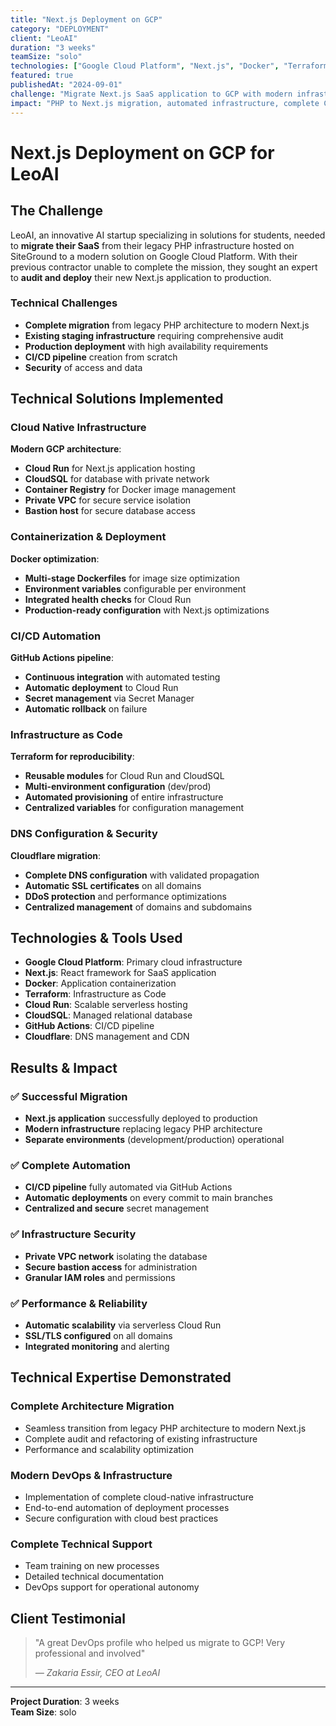 ```yaml
---
title: "Next.js Deployment on GCP"
category: "DEPLOYMENT"
client: "LeoAI"
duration: "3 weeks"
teamSize: "solo"
technologies: ["Google Cloud Platform", "Next.js", "Docker", "Terraform", "Cloud Run", "CloudSQL", "GitHub Actions", "Cloudflare"]
featured: true
publishedAt: "2024-09-01"
challenge: "Migrate Next.js SaaS application to GCP with modern infrastructure"
impact: "PHP to Next.js migration, automated infrastructure, complete CI/CD"
---
```


# Next.js Deployment on GCP for LeoAI

## The Challenge

LeoAI, an innovative AI startup specializing in solutions for students, needed to **migrate their SaaS** from their legacy PHP infrastructure hosted on SiteGround to a modern solution on Google Cloud Platform. With their previous contractor unable to complete the mission, they sought an expert to **audit and deploy** their new Next.js application to production.

### Technical Challenges

- **Complete migration** from legacy PHP architecture to modern Next.js
- **Existing staging infrastructure** requiring comprehensive audit
- **Production deployment** with high availability requirements
- **CI/CD pipeline** creation from scratch
- **Security** of access and data

## Technical Solutions Implemented

### Cloud Native Infrastructure

**Modern GCP architecture**:
- **Cloud Run** for Next.js application hosting
- **CloudSQL** for database with private network
- **Container Registry** for Docker image management
- **Private VPC** for secure service isolation
- **Bastion host** for secure database access

### Containerization & Deployment

**Docker optimization**:
- **Multi-stage Dockerfiles** for image size optimization
- **Environment variables** configurable per environment
- **Integrated health checks** for Cloud Run
- **Production-ready configuration** with Next.js optimizations

### CI/CD Automation

**GitHub Actions pipeline**:
- **Continuous integration** with automated testing
- **Automatic deployment** to Cloud Run
- **Secret management** via Secret Manager
- **Automatic rollback** on failure

### Infrastructure as Code

**Terraform for reproducibility**:
- **Reusable modules** for Cloud Run and CloudSQL
- **Multi-environment configuration** (dev/prod)
- **Automated provisioning** of entire infrastructure
- **Centralized variables** for configuration management

### DNS Configuration & Security

**Cloudflare migration**:
- **Complete DNS configuration** with validated propagation
- **Automatic SSL certificates** on all domains
- **DDoS protection** and performance optimizations
- **Centralized management** of domains and subdomains

## Technologies & Tools Used

- **Google Cloud Platform**: Primary cloud infrastructure
- **Next.js**: React framework for SaaS application
- **Docker**: Application containerization
- **Terraform**: Infrastructure as Code
- **Cloud Run**: Scalable serverless hosting
- **CloudSQL**: Managed relational database
- **GitHub Actions**: CI/CD pipeline
- **Cloudflare**: DNS management and CDN

## Results & Impact

### ✅ **Successful Migration**
- **Next.js application** successfully deployed to production
- **Modern infrastructure** replacing legacy PHP architecture
- **Separate environments** (development/production) operational

### ✅ **Complete Automation**
- **CI/CD pipeline** fully automated via GitHub Actions
- **Automatic deployments** on every commit to main branches
- **Centralized and secure** secret management

### ✅ **Infrastructure Security**
- **Private VPC network** isolating the database
- **Secure bastion access** for administration
- **Granular IAM roles** and permissions

### ✅ **Performance & Reliability**
- **Automatic scalability** via serverless Cloud Run
- **SSL/TLS configured** on all domains
- **Integrated monitoring** and alerting

## Technical Expertise Demonstrated

### **Complete Architecture Migration**
- Seamless transition from legacy PHP architecture to modern Next.js
- Complete audit and refactoring of existing infrastructure
- Performance and scalability optimization

### **Modern DevOps & Infrastructure**
- Implementation of complete cloud-native infrastructure
- End-to-end automation of deployment processes
- Secure configuration with cloud best practices

### **Complete Technical Support**
- Team training on new processes
- Detailed technical documentation
- DevOps support for operational autonomy

## Client Testimonial

> "A great DevOps profile who helped us migrate to GCP! Very professional and involved"
> 
> *— Zakaria Essir, CEO at LeoAI*

---

**Project Duration**: 3 weeks  
**Team Size**: solo